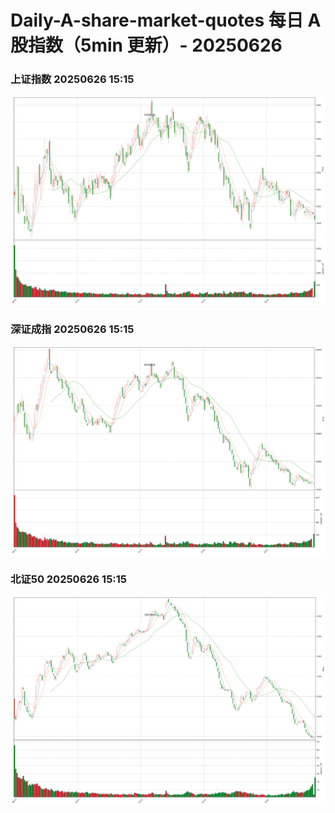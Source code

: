 
# Daily-A-share-market-quotes 每日 A 股指数（5min 更新）- 20250626

### 上证指数 20250626 15:15
![](./fig/2025/6/20250626-sh000001.png)

### 深证成指 20250626 15:15
![](./fig/2025/6/20250626-sz399001.png)

### 北证50 20250626 15:15
![](./fig/2025/6/20250626-bj899050.png)
